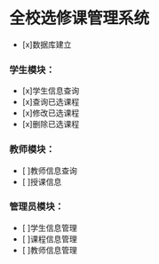 # 全校选修课管理系统

- [x]数据库建立
### 学生模块：
- [x]学生信息查询
- [x]查询已选课程
- [x]修改已选课程
- [x]删除已选课程
### 教师模块：
- [ ]教师信息查询
- [ ]授课信息
### 管理员模块：
- [ ]学生信息管理
- [ ]课程信息管理
- [ ]教师信息管理